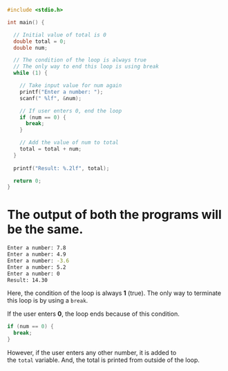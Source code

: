 ```c
#include <stdio.h>

int main() {

  // Initial value of total is 0
  double total = 0;
  double num;

  // The condition of the loop is always true
  // The only way to end this loop is using break
  while (1) {

    // Take input value for num again
    printf("Enter a number: ");
    scanf(" %lf", &num);

    // If user enters 0, end the loop
    if (num == 0) {
      break;
    }

    // Add the value of num to total
    total = total + num;
  }
  
  printf("Result: %.2lf", total);

  return 0;
}

```

# The output of both the programs will be the same.

```sh
Enter a number: 7.8
Enter a number: 4.9
Enter a number: -3.6
Enter a number: 5.2
Enter a number: 0
Result: 14.30
```

Here, the condition of the loop is always **1** (true). The only way to terminate this loop is by using a `break`.

If the user enters **0**, the loop ends because of this condition.

```c
if (num == 0) {
  break;
}
```

However, if the user enters any other number, it is added to the `total` variable. And, the total is printed from outside of the loop.


